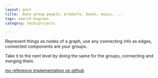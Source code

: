 ```yaml
---
layout: post
title:  Auto group people, products, books, music, ...
tags: search-engines
category: tech/projects

---
```


Represent things as nodes of a graph, use any connecting info as edges, connected components are your groups. 

Take it to the next level by doing the same for the groups, connecting and merging them. 

[my reference implementation on github](https://github.com/selimslab/constellations)